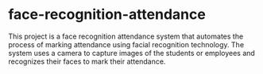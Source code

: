 # face-recognition-attendance
This project is a face recognition attendance system that automates the process of marking attendance using facial recognition technology. The system uses a camera to capture images of the students or employees and recognizes their faces to mark their attendance.
